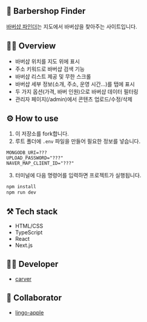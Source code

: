 ## 💈 Barbershop Finder

<a href="https://barbershop.divdivdiv.com" target="_blank">바버샵 파인더</a>는 지도에서 바버샵을 찾아주는 사이트입니다.

## 🧚‍♂️ Overview

- 바버샵 위치를 지도 위에 표시
- 주소 키워드로 바버샵 검색 기능
- 바버샵 리스트 제공 및 무한 스크롤
- 바버샵 세부 정보(소개, 주소, 운영 시간…)를 탭에 표시
- 두 가지 옵션(가격, 바버 인원)으로 바버샵 데이터 필터링
- 관리자 페이지(/admin)에서 콘텐츠 업로드/수정/삭제

## ⚙️ How to use

1. 이 저장소를 fork합니다.
2. 루트 폴더에 `.env` 파일을 만들어 필요한 정보를 넣습니다.

```shell
MONGODB_URI=???
UPLOAD_PASSWORD="???"
NAVER_MAP_CLIENT_ID="???"
```

3. 터미널에 다음 명령어를 입력하면 프로젝트가 실행됩니다.

```bash
npm install
npm run dev
```

## ⚒️ Tech stack

- HTML/CSS
- TypeScript
- React
- Next.js

## 👨‍💻 Developer

- <a href="https://github.com/minumsa" target="_blank">carver</a>

## 🤝 Collaborator

- <a href="https://github.com/lingo-apple" target="_blank">lingo-apple</a>
